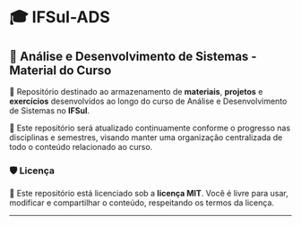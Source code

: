 # 🎓 IFSul-ADS

## 📘 Análise e Desenvolvimento de Sistemas - Material do Curso

📂 Repositório destinado ao armazenamento de **materiais**, **projetos** e **exercícios** desenvolvidos ao longo do curso de Análise e Desenvolvimento de Sistemas no **IFSul**.  

🚀 Este repositório será atualizado continuamente conforme o progresso nas disciplinas e semestres, visando manter uma organização centralizada de todo o conteúdo relacionado ao curso.  

### 🛡️ Licença  
📜 Este repositório está licenciado sob a **licença MIT**. Você é livre para usar, modificar e compartilhar o conteúdo, respeitando os termos da licença.  

---
